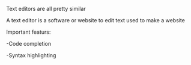 Text editors are all pretty similar

A text editor is a software or website to edit text used to make a website

Important featurs:

-Code completion

-Syntax highlighting
